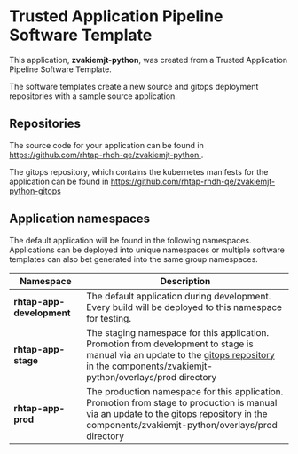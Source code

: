 # Trusted Application Pipeline Software Template

This application, **zvakiemjt-python**, was created from a Trusted Application Pipeline Software Template.

The software templates create a new source and gitops deployment repositories with a sample source application. 

## Repositories

The source code for your application can be found in [https://github.com/rhtap-rhdh-qe/zvakiemjt-python ](https://github.com/rhtap-rhdh-qe/zvakiemjt-python ).
 
The gitops repository, which contains the kubernetes manifests for the application can be found in 
[https://github.com/rhtap-rhdh-qe/zvakiemjt-python-gitops ](https://github.com/rhtap-rhdh-qe/zvakiemjt-python-gitops ) 

## Application namespaces 

The default application will be found in the following namespaces. Applications can be deployed into unique namespaces or multiple software templates can also bet generated into the same group namespaces.  

|  Namespace   |  Description   |  
| -------- | -------- |   
| **rhtap-app-development** | The default application during development. Every build will be deployed to this namespace for testing. | 
| **rhtap-app-stage** | The staging namespace for this application. Promotion from development to stage is manual via an update to the [gitops repository](https://github.com/rhtap-rhdh-qe/zvakiemjt-python-gitops ) in the components/zvakiemjt-python/overlays/prod directory |  
| **rhtap-app-prod** | The production namespace for this application. Promotion from stage to production is manual via an update to the [gitops repository](https://github.com/rhtap-rhdh-qe/zvakiemjt-python-gitops ) in the components/zvakiemjt-python/overlays/prod directory | 